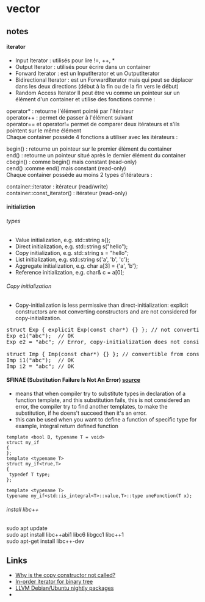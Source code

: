 # vector
## notes
#### iterator
- Input Iterator : utilisés pour lire !=, ++, *</br>
- Output Iterator : utilisés pour écrire dans un container </br>
- Forward Iterator : est un InputIterator et un OutputIterator</br>
- Bidirectional Iterator : est un ForwardIterator mais qui peut se déplacer dans les deux directions (début à la fin ou de la fin vers le début)</br>
- Random Access Iterator
Il peut être vu comme un pointeur sur un élément d'un container et utilise des fonctions comme :

operator* : retourne l'élément pointé par l'itérateur</br>
operator++ : permet de passer à l'élément suivant</br>
operator== et operator!= permet de comparer deux itérateurs et s'ils pointent sur le même élément<br/>
Chaque container possède 4 fonctions à utiliser avec les itérateurs :

begin() : retourne un pointeur sur le premier élément du container</br>
end() : retourne un pointeur situé après le dernier élément du container</br> 
cbegin() : comme begin() mais constant (read-only)</br>
cend() :comme end() mais constant (read-only)</br>
Chaque container possède au moins 2 types d'itérateurs :

container::iterator : itérateur (read/write)</br>
container::const_iterator() : itérateur (read-only)</br> 

#### initializtion
###### types
- Value initialization, e.g. std::string s{};</br>
- Direct initialization, e.g. std::string s("hello");</br>
- Copy initialization, e.g. std::string s = "hello";</br>
- List initialization, e.g. std::string s{'a', 'b', 'c'};</br>
- Aggregate initialization, e.g. char a[3] = {'a', 'b'};</br>
- Reference initialization, e.g. char& c = a[0];</br>
###### Copy initialization
- Copy-initialization is less permissive than direct-initialization: explicit constructors are not converting constructors and are not considered for copy-initialization.<br>
<div dir="ltr" class="mw-geshi" style="text-align: left;"><div class="cpp source-cpp"><pre class="de1"><span class="kw1">struct</span> Exp <span class="br0">{</span> <span class="kw1">explicit</span> Exp<span class="br0">(</span><span class="kw4">const</span> <span class="kw4">char</span><span class="sy2">*</span><span class="br0">)</span> <span class="br0">{</span><span class="br0">}</span> <span class="br0">}</span><span class="sy4">;</span> <span class="co1">// not convertible from const char*</span>
Exp e1<span class="br0">(</span><span class="st0">"abc"</span><span class="br0">)</span><span class="sy4">;</span>  <span class="co1">// OK</span>
Exp e2 <span class="sy1">=</span> <span class="st0">"abc"</span><span class="sy4">;</span> <span class="co1">// Error, copy-initialization does not consider explicit constructor</span>
&nbsp;
<span class="kw1">struct</span> Imp <span class="br0">{</span> Imp<span class="br0">(</span><span class="kw4">const</span> <span class="kw4">char</span><span class="sy2">*</span><span class="br0">)</span> <span class="br0">{</span><span class="br0">}</span> <span class="br0">}</span><span class="sy4">;</span> <span class="co1">// convertible from const char*</span>
Imp i1<span class="br0">(</span><span class="st0">"abc"</span><span class="br0">)</span><span class="sy4">;</span>  <span class="co1">// OK</span>
Imp i2 <span class="sy1">=</span> <span class="st0">"abc"</span><span class="sy4">;</span> <span class="co1">// OK</span></pre></div></div>

#### SFINAE (Substitution Failure Is Not An Error) [source](http://yunes.informatique.univ-paris-diderot.fr/wp-content/uploads/cours/LOA/2019/128-Idiomes.pdf)
- means that when compiler try to substitute types in declaration of a function template, and this substitution fails, this is not considered an error, the compiler try to find another templates, to make the substitution, if he doens't succeed then it's an error.
- this can be used when you want to define a function of specific type for example, integral return defined function
```
template <bool B, typename T = void>
struct my_if 
{
};
template <typename T>
struct my_if<true,T> 
{
 typedef T type;
};
```

```
template <typename T>
typename my_if<std::is_integral<T>::value,T>::type uneFonction(T x);
```
###### install libc++
sudo apt update<br>
sudo apt install libc++abi1 libc6 libgcc1 libc++1</br>
sudo apt-get install libc++-dev



## Links
- [Why is the copy constructor not called?](https://stackoverflow.com/questions/3663506/why-is-the-copy-constructor-not-called)
- [In-order iterator for binary tree](https://stackoverflow.com/questions/12850889/in-order-iterator-for-binary-tree)
- [LLVM Debian/Ubuntu nightly packages](https://apt.llvm.org/)
- 
